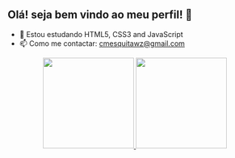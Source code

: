 ## Olá! seja bem vindo ao meu perfil! 👋

- 🌱 Estou estudando HTML5, CSS3 and JavaScript
- 📫 Como me contactar: cmesquitawz@gmail.com

<div align="center" display="flex" background-color"white">
  <a href="https://github.com/cmesquitawz">
  <img height="180em" src="https://github-readme-stats.vercel.app/api?username=cmesquitawz&show_icons=true&theme=dracula&include_all_commits=true&count_private=true"/>
  <img height="180em" src="https://github-readme-stats.vercel.app/api/top-langs/?username=cmesquitawz&layout=compact&langs_count=7&theme=dracula"/>
</div>


